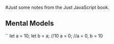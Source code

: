 #Just some notes from the Just JavaScript book.

## Mental Models
``
let a = 10;
let b = a;  //10
a = 0; //a = 0, b = 10

